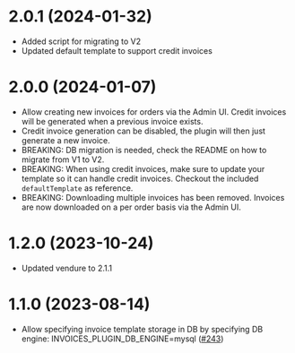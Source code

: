# 2.0.1 (2024-01-32)

- Added script for migrating to V2
- Updated default template to support credit invoices

# 2.0.0 (2024-01-07)

- Allow creating new invoices for orders via the Admin UI. Credit invoices will be generated when a previous invoice exists.
- Credit invoice generation can be disabled, the plugin will then just generate a new invoice.
- BREAKING: DB migration is needed, check the README on how to migrate from V1 to V2.
- BREAKING: When using credit invoices, make sure to update your template so it can handle credit invoices. Checkout the included `defaultTemplate` as reference.
- BREAKING: Downloading multiple invoices has been removed. Invoices are now downloaded on a per order basis via the Admin UI.

# 1.2.0 (2023-10-24)

- Updated vendure to 2.1.1

# 1.1.0 (2023-08-14)

- Allow specifying invoice template storage in DB by specifying DB engine: INVOICES_PLUGIN_DB_ENGINE=mysql ([#243](https://github.com/Pinelab-studio/pinelab-vendure-plugins/pull/243))
